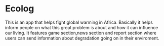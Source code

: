 Ecolog
======

This  is an app that helps fight global warming in Africa. Basically it helps inform people on what this great problem is about and how it can influence our living. It features game section,news section and report section where users can send information about degradation going on in their enviroment.
